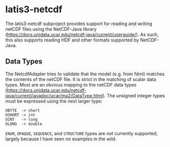 # latis3-netcdf

The latis3-netcdf subproject provides support for reading and writing netCDF files using the NetCDF-Java library (https://docs.unidata.ucar.edu/netcdf-java/current/userguide/). As such, this also supports reading HDF and other formats supported by NetCDF-Java.

## Data Types

The NetcdfAdapter tries to validate that the model (e.g. from fdml) matches the contents of the netCDF file. It is strict in the matching of scalar data types. Most are an obvious mapping to the netCDF data types (https://docs.unidata.ucar.edu/netcdf-java/current/javadoc/ucar/ma2/DataType.html). The unsigned integer types must be expressed using the next larger type:

    UBYTE  -> short
    USHORT -> int
    UINT   -> long
    ULONG  -> double

`ENUM`, `OPAQUE`, `SEQUENCE`, and `STRUCTURE` types are not currently supported, largely because I have seen no examples in the wild.
